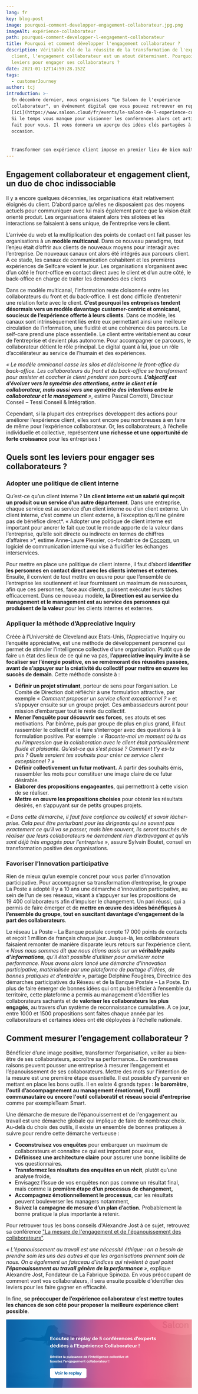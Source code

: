 ```yaml
---
lang: fr
key: blog-post
image: pourquoi-comment-developper-engagement-collaborateur.jpg.png
imageAlt: expérience-collaborateur
path: pourquoi-comment-developper-l-engagement-collaborateur
title: Pourquoi et comment développer l'engagement collaborateur ?
description: Véritable clé de la réussite de la transformation de l'expérience
  client, l'engagement collaborateur est un atout déterminant. Pourquoi ? Quels
  leviers pour engager ses collaborateurs ?
date: 2021-01-12T14:59:28.152Z
tags:
  - customerJourney
author: tcj
introduction: >-
  En décembre dernier, nous organisions "Le Saloon de l'expérience
  collaborateur", un événement digital que vous pouvez retrouver en replay par
  [ici](https://www.saloon.cloud/fr/events/le-saloon-de-l-experience-collaborateur?utm_medium=blog-tessijourney&utm_source=websites&utm_campaign=tci-customercentric&utm_content=hyperlink).
  Si le temps vous manque pour visionner les conférences alors cet article est
  fait pour vous. Il vous donnera un aperçu des idées clés partagées à cet
  occasion. 


  Transformer son expérience client impose en premier lieu de bien maîtriser sa stratégie omnicanale, grâce à une solide cartographie des processus, une modélisation des parcours client et les bons outils. Une fois ce travail effectué, la dernière étape pour réussir à transformer l’expérience client consiste à transformer… l’expérience collaborateur. En effet, ce n’est qu’en s’appuyant sur des collaborateurs engagés, épanouis et écoutés, qu’il sera possible d’offrir une expérience client optimale.
---
```

## Engagement collaborateur et engagement client, un duo de choc indissociable

Il y a encore quelques décennies, les organisations était relativement éloignés du client. D’abord parce qu’elles ne disposaient pas des moyens actuels pour communiquer avec lui mais également parce que la vision était orienté produit. Les organisations étaient alors très silotées et les interactions se faisaient à sens unique, de l’entreprise vers le client.

L’arrivée du web et la multiplication des points de contact ont fait passer les organisations à un **modèle multicanal**. Dans ce nouveau paradigme, tout l’enjeu était d’offrir aux clients de nouveaux moyens pour interagir avec l’entreprise. De nouveaux canaux ont alors été intégrés aux parcours client. A ce stade, les canaux de communication cohabitent et les premières expériences de Selfcare voient le jour. Les organisations s’organisent avec d’un côté le front-office en contact direct avec le client et d’un autre côté, le back-office en charge de traiter les demandes des clients

Dans ce modèle multicanal, l’information reste cloisonnée entre les collaborateurs du front et du back-office. Il est donc difficile d’entretenir une relation forte avec le client. **C’est pourquoi les entreprises tendent désormais vers un modèle davantage customer-centric et omnicanal, soucieux de l’expérience offerte à leurs clients**. Dans ce modèle, les canaux sont intrinsèquement liés entre eux permettant ainsi une meilleure circulation de l’information, une fluidité et une cohérence des parcours. Le self-care prend une place essentielle. Le client entre véritablement au cœur de l’entreprise et devient plus autonome. Pour accompagner ce parcours, le collaborateur détient le rôle principal. Le digital quant à lui, joue un rôle d’accélérateur au service de l’humain et des expériences.

*« Le modèle omnicanal casse les silos et décloisonne le front-office du back-office. Les collaborateurs du front et du back-office se transforment pour assister et coacher le client pendant son parcours. **L’objectif est d’évoluer vers la symétrie des attentions, entre le client et le collaborateur, mais aussi vers une symétrie des intentions entre le collaborateur et le management** »*, estime Pascal Corrotti, Directeur Conseil – Tessi Conseil & Intégration. 

Cependant, si la plupart des entreprises développent des actions pour améliorer l’expérience client, elles sont encore peu nombreuses à en faire de même pour l’expérience collaborateur. Or, les collaborateurs, à l’échelle individuelle et collective, représentent **une** **richesse et une opportunité de forte croissance** pour les entreprises !

## Quels sont les leviers pour engager ses collaborateurs ?

### Adopter une politique de client interne

Qu’est-ce qu’un client interne ? **Un client interne est un salarié qui reçoit un produit ou un service d’un autre département**. Dans une entreprise, chaque service est au service d’un client interne ou d’un client externe. Un client interne, c’est comme un client externe, à l’exception qu’il ne génère pas de bénéfice direct*. « Adopter une politique de client interne est important pour ancrer le fait que tout le monde apporte de la valeur dans l’entreprise, qu’elle soit directe ou indirecte en termes de chiffres d’affaires »*, estime Anne-Laure Plessier, co-fondatrice de [Cocoom](https://cocoom.com/), un logiciel de communication interne qui vise à fluidifier les échanges interservices.

Pour mettre en place une politique de client interne, il faut d’abord **identifier les personnes en contact direct avec les clients internes et externes**. Ensuite, il convient de tout mettre en œuvre pour que l’ensemble de l’entreprise les soutiennent et leur fournissent un maximum de ressources, afin que ces personnes, face aux clients, puissent exécuter leurs tâches efficacement. Dans ce nouveau modèle, **la Direction est au service du management et le management est au service des personnes qui produisent de la valeur** pour les clients internes et externes.

### Appliquer la méthode d’Appreciative Inquiry

Créée à l’Université de Cleveland aux Etats-Unis, l’Appreciative Inquiry ou l’enquête appréciative, est une méthode de développement personnel qui permet de stimuler l’intelligence collective d’une organisation. Plutôt que de faire un état des lieux de ce qui ne va pas, **l’appreciative inquiry invite à se focaliser sur l’énergie positive, en se remémorant des réussites passées, avant de s’appuyer sur la créativité du collectif pour mettre en œuvre les succès de demain**. Cette méthode consiste à :

* **Définir un projet stimulant**, porteur de sens pour l’organisation. Le Comité de Direction doit réfléchir à une formulation attractive, par exemple *« Comment proposer un service client exceptionnel ? »* et s’appuyer ensuite sur un groupe projet. Ces ambassadeurs auront pour mission d’embarquer tout le reste du collectif.
* **Mener l’enquête pour découvrir ses forces**, ses atouts et ses motivations. Par binôme, puis par groupe de plus en plus grand, il faut rassembler le collectif et le faire s’interroger avec des questions à la formulation positive. Par exemple : *« Raconte-moi un moment où tu as eu l’impression que la collaboration avec le client était particulièrement fluide et plaisante. Qu’est-ce qui s’est passé ? Comment t’y es-tu pris ? Quels seraient tes souhaits pour créer ce service client exceptionnel ? »*
* **Définir collectivement un futur motivant.** A partir des souhaits émis, rassembler les mots pour constituer une image claire de ce futur désirable.
* **Elaborer des propositions engageantes**, qui permettront à cette vision de se réaliser.
* **Mettre en œuvre les propositions choisies** pour obtenir les résultats désirés, en s’appuyant sur de petits groupes projets.

*« Dans cette démarche, il faut faire confiance au collectif et savoir lâcher-prise. Cela peut être perturbant pour les dirigeants qui ne savent pas exactement ce qu’il va se passer, mais bien souvent, ils seront touchés de réaliser que leurs collaborateurs ne demandent rien d’extravagant et qu’ils sont déjà très engagés pour l’entreprise »*, assure Sylvain Boutet, conseil en transformation positive des organisations.

### Favoriser l’Innovation participative

Rien de mieux qu’un exemple concret pour vous parler d’innovation participative. Pour accompagner sa transformation d’entreprise, le groupe La Poste a adopté il y a 10 ans une démarche d’innovation participative, au sein de l'un de ses réseaux, visant à s’appuyer sur les propositions de 19 400 collaborateurs afin d’impulser le changement. Un pari réussi, qui a permis de faire émerger et de **mettre en œuvre des idées bénéfiques à l’ensemble du groupe, tout en suscitant davantage d’engagement de la part des collaborateurs**.

Le réseau La Poste – La Banque postale compte 17 000 points de contacts et reçoit 1 million de français chaque jour. Jusque-là, les collaborateurs faisaient remonter de manière disparate leurs retours sur l’expérience client. *« Nous nous sommes dit que nous étions assis sur un **véritable puits d’informations**, qu’il était possible d’utiliser pour améliorer notre performance. Nous avons alors lancé une démarche d’innovation participative, matérialisée par une plateforme de partage d’idées, de bonnes pratiques et d’entraide »*, partage Delphine Fougères, Directrice des démarches participatives du Réseau et de la Banque Postale – La Poste. En plus de faire émerger de bonnes idées qui ont pu bénéficier à l’ensemble du territoire, cette plateforme a permis au management d’identifier les collaborateurs sachants et de **valoriser les collaborateurs les plus engagés**, au travers d’un système de reconnaissance cumulative. A ce jour, entre 1000 et 1500 propositions sont faites chaque année par les collaborateurs et certaines idées ont été déployées à l'échelle nationale. 

## Comment mesurer l’engagement collaborateur ?

Bénéficier d’une image positive, transformer l’organisation, veiller au bien-être de ses collaborateurs, accroître sa performance… De nombreuses raisons peuvent pousser une entreprise à mesurer l’engagement et l’épanouissement de ses collaborateurs. Mettre des mots sur l'intention de la mesure est une première étape essentielle. Il est possible d’y parvenir en mettant en place les bons outils. Il en existe 4 grands types : **le baromètre, l'outil d’accompagnement au management émotionnel, l'outil communautaire ou encore l'outil collaboratif et réseau social d'entreprise** comme par exempleTeam Smart.

Une démarche de mesure de l'épanouissement  et de l'engagement au travail est une démarche globale qui implique de faire de nombreux choix. Au-delà du choix des outils, il existe un ensemble de bonnes pratiques à suivre pour rendre cette démarche vertueuse :

* **Coconstruisez vos enquêtes** pour embarquer un maximum de collaborateurs et connaître ce qui est important pour eux, 
* **Définissez une architecture claire** pour assurer une bonne lisibilité de vos questionnaires. 
* **Transformez les résultats des enquêtes en un récit**, plutôt qu’une analyse froide,
* Envisagez l’issue de vos enquêtes non pas comme un résultat final, mais comme la **première étape d’un processus de changement,**
* **Accompagnez émotionnellement le processus**, car les résultats peuvent bouleverser les managers notamment,
* **Suivez la campagne de mesure d’un plan d’action.** Probablement la bonne pratique la plus importante à retenir. 

Pour retrouver tous les bons conseils d'Alexandre Jost à ce sujet, retrouvez sa conférence ["La mesure de l'engagement et de l'épanouissement des collaborateurs"](https://www.saloon.cloud/fr/conferences/la-mesure-de-l-engagement-et-de-l-epanouissement-des-collaborateurs).

*« L’épanouissement au travail est une nécessité éthique : on a besoin de prendre soin les uns des autres et que les organisations prennent soin de nous. On a également un faisceau d’indices qui révèlent à quel point **l’épanouissement au travail génère de la performance** »*, explique Alexandre Jost, Fondateur de La Fabrique Spinoza. En vous préoccupant de comment vont vos collaborateurs, il sera ensuite possible d’identifier des leviers pour les faire gagner en efficacité. 

In fine, **se préoccuper de l’expérience collaborateur c’est mettre toutes les chances de son côté pour proposer la meilleure expérience client possible**.

[![replay-saloon-experience-collaborateur](banniere_saloon_ex_350x950px.png "Ecoutez le replay du saloon de l'expérience collaborateur")](https://www.saloon.cloud/fr/events/le-saloon-de-l-experience-collaborateur?utm_medium=blog-tessijourney&utm_source=websites&utm_campaign=tci-customercentric&utm_content=in-article-banner)